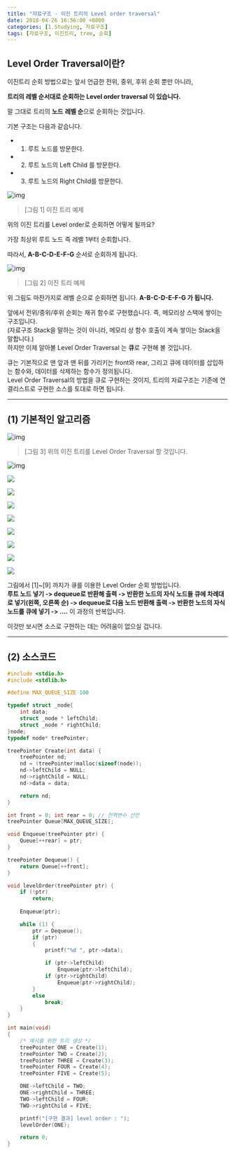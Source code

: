 ```yaml
---
title: "자료구조 - 이진 트리의 Level order traversal"
date: 2018-04-26 16:56:00 +0800
categories: [1.Studying, 자료구조]
tags: [자료구조, 이진트리, tree, 순회]
---
```




## **Level Order Traversal이란?**

이진트리 순회 방법으로는 앞서 언급한 전위, 중위, 후위 순회 뿐만 아니라, 

**트리의 레벨 순서대로 순회하는 Level order traversal 이 있습니다.**

말 그대로 트리의 **노드** **레벨 순**으로 순회하는 것입니다.

기본 구조는 다음과 같습니다.

- 1) 루트 노드를 방문한다.
- 2) 루트 노드의 Left Child 를 방문한다.

- 3) 루트 노드의 Right Child를 방문한다.

![img](https://github.com/ChanhuiSeok/chanhuiseok.github.io/blob/master/assets/img/sample/ds_2.png?raw=true)

> [그림 1] 이진 트리 예제

위의 이진 트리를 Level order로 순회하면 어떻게 될까요? 

가장 최상위 루트 노드 즉 레벨 1부터 순회합니다.  

따라서, **A-B-C-D-E-F-G** 순서로 순회하게 됩니다.   

![img](https://github.com/ChanhuiSeok/chanhuiseok.github.io/blob/master/assets/img/sample/ds_3.png?raw=true)

> [그림 2] 이진 트리 예제

위 그림도 마찬가지로 레벨 순으로 순회하면 됩니다. **A-B-C-D-E-F-G 가 됩니다.**

앞에서 전위/중위/후위 순회는 재귀 함수로 구현했습니다. 즉, 메모리상 스택에 쌓이는 구조입니다.  
(자료구조 Stack을 말하는 것이 아니라, 메모리 상 함수 호출이 계속 쌓이는 Stack을 말합니다.)  
하지만 이제 알아볼 Level Order Traversal 는 **큐**로 구현해 볼 것입니다.  

큐는 기본적으로 맨 앞과 맨 뒤를 가리키는 front와 rear, 그리고 큐에 데이터를 삽입하는 함수와, 데이터를 삭제하는 함수가 정의됩니다.  
Level Order Traversal의 방법을 큐로 구현하는 것이지, 트리의 자료구조는 기존에 연결리스트로 구현한 소스를 토대로 하면 됩니다.

---



## **(1) 기본적인 알고리즘**

![img](https://github.com/ChanhuiSeok/chanhuiseok.github.io/blob/master/assets/img/sample/ds_4.png?raw=true)

> [그림 3] 위의 이진 트리를 Level Order Traversal 할 것입니다.

![img](https://github.com/ChanhuiSeok/chanhuiseok.github.io/blob/master/assets/img/sample/ds_5.png?raw=true)

 ![](https://github.com/ChanhuiSeok/chanhuiseok.github.io/blob/master/assets/img/sample/ds_6.png?raw=true)

 ![](https://github.com/ChanhuiSeok/chanhuiseok.github.io/blob/master/assets/img/sample/ds_7.png?raw=true)

 ![](https://github.com/ChanhuiSeok/chanhuiseok.github.io/blob/master/assets/img/sample/ds_8.png?raw=true)

 ![](https://github.com/ChanhuiSeok/chanhuiseok.github.io/blob/master/assets/img/sample/ds_9.png?raw=true)

 ![](https://github.com/ChanhuiSeok/chanhuiseok.github.io/blob/master/assets/img/sample/ds_10.png?raw=true)

 ![](https://github.com/ChanhuiSeok/chanhuiseok.github.io/blob/master/assets/img/sample/ds_11.png?raw=true)

 ![](https://github.com/ChanhuiSeok/chanhuiseok.github.io/blob/master/assets/img/sample/ds_12.png?raw=true)

 ![](https://github.com/ChanhuiSeok/chanhuiseok.github.io/blob/master/assets/img/sample/ds_13.png?raw=true)



그림에서 [1]~[9] 까지가 큐를 이용한 Level Order 순회 방법입니다.  
**루트 노드 넣기 -> dequeue로 반환해 출력 -> 반환한 노드의 자식 노드들 큐에 차례대로 넣기(왼쪽, 오른쪽 순) -> dequeue로 다음 노드 반환해 출력 -> 반환한 노드의 자식 노드를 큐에 넣기 -> ....** 이 과정의 반복입니다.  

이것만 보시면 소스로 구현하는 데는 어려움이 없으실 겁니다.

---



## **(2) 소스코드**

```c
#include <stdio.h>
#include <stdlib.h>

#define MAX_QUEUE_SIZE 100

typedef struct _node{
	int data;
	struct _node * leftChild;
	struct _node * rightChild;
}node;
typedef node* treePointer;

treePointer Create(int data) {
	treePointer nd;
	nd = (treePointer)malloc(sizeof(node));
	nd->leftChild = NULL;
	nd->rightChild = NULL;
	nd->data = data;

	return nd;
}

int front = 0; int rear = 0; // 전역변수 선언
treePointer Queue[MAX_QUEUE_SIZE];

void Enqueue(treePointer ptr) {
	Queue[++rear] = ptr;
}

treePointer Dequeue() {
	return Queue[++front];
}

void levelOrder(treePointer ptr) {
	if (!ptr)
		return;
	
	Enqueue(ptr);  

	while (1) {
		ptr = Dequeue();
		if (ptr)
		{
			printf("%d ", ptr->data);

			if (ptr->leftChild)
				Enqueue(ptr->leftChild);
			if (ptr->rightChild)
				Enqueue(ptr->rightChild);
		}
		else
			break; 
	}
}

int main(void)
{
	/* 예시를 위한 트리 생성 */
	treePointer ONE = Create(1);
	treePointer TWO = Create(2);
	treePointer THREE = Create(3);
	treePointer FOUR = Create(4);
	treePointer FIVE = Create(5);

	ONE->leftChild = TWO;
	ONE->rightChild = THREE;
	TWO->leftChild = FOUR;
	TWO->rightChild = FIVE;

	printf("[구현 결과] level order : ");
	levelOrder(ONE);

	return 0;
}
```



